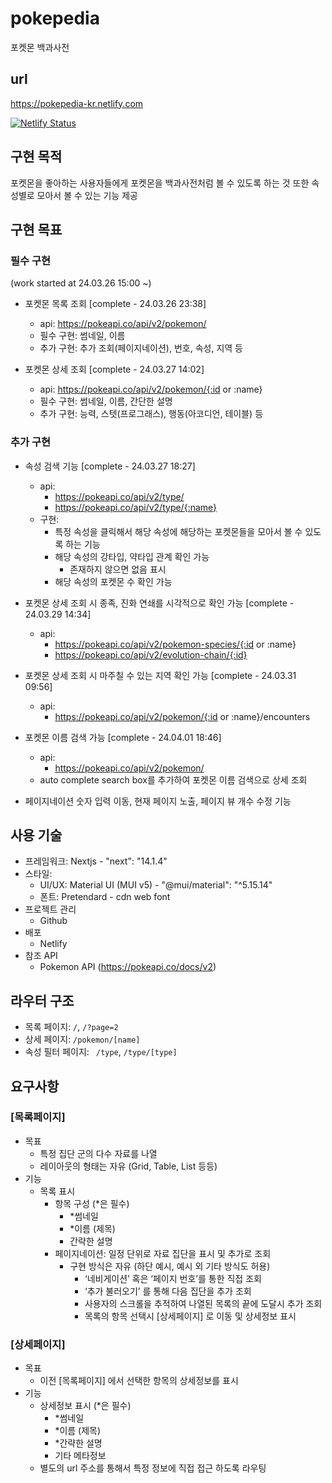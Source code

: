 # pokepedia

포켓몬 백과사전

## url

https://pokepedia-kr.netlify.com

[![Netlify Status](https://api.netlify.com/api/v1/badges/cfad446b-94a6-476a-83e9-c9e74f0cbcba/deploy-status)](https://app.netlify.com/sites/pokepedia-kr/deploys)

## 구현 목적

포켓몬을 좋아하는 사용자들에게 포켓몬을 백과사전처럼 볼 수 있도록 하는 것
또한 속성별로 모아서 볼 수 있는 기능 제공

## 구현 목표

### 필수 구현

(work started at 24.03.26 15:00 ~)

- 포켓몬 목록 조회 [complete - 24.03.26 23:38]

  - api: https://pokeapi.co/api/v2/pokemon/
  - 필수 구현: 썸네일, 이름
  - 추가 구현: 추가 조회(페이지네이션), 번호, 속성, 지역 등

- 포켓몬 상세 조회 [complete - 24.03.27 14:02]

  - api: https://pokeapi.co/api/v2/pokemon/{:id or :name}
  - 필수 구현: 썸네일, 이름, 간단한 설명
  - 추가 구현: 능력, 스텟(프로그래스), 행동(아코디언, 테이블) 등

### 추가 구현

- 속성 검색 기능 [complete - 24.03.27 18:27]

  - api:
    - https://pokeapi.co/api/v2/type/
    - https://pokeapi.co/api/v2/type/{:name}
  - 구현:
    - 특정 속성을 클릭해서 해당 속성에 해당하는 포켓몬들을 모아서 볼 수 있도록 하는 기능
    - 해당 속성의 강타입, 약타입 관계 확인 가능
      - 존재하지 않으면 없음 표시
    - 해당 속성의 포켓몬 수 확인 가능

- 포켓몬 상세 조회 시 종족, 진화 연쇄를 시각적으로 확인 가능 [complete - 24.03.29 14:34]

  - api:
    - https://pokeapi.co/api/v2/pokemon-species/{:id or :name}
    - https://pokeapi.co/api/v2/evolution-chain/{:id}

- 포켓몬 상세 조회 시 마주칠 수 있는 지역 확인 가능 [complete - 24.03.31 09:56]

  - api:
    - https://pokeapi.co/api/v2/pokemon/{:id or :name}/encounters

- 포켓몬 이름 검색 가능 [complete - 24.04.01 18:46]

  - api:
    - https://pokeapi.co/api/v2/pokemon/
  - auto complete search box를 추가하여 포켓몬 이름 검색으로 상세 조회

- 페이지네이션 숫자 입력 이동, 현재 페이지 노출, 페이지 뷰 개수 수정 기능

## 사용 기술

- 프레임워크: Nextjs - "next": "14.1.4"
- 스타일:
  - UI/UX: Material UI (MUI v5) - "@mui/material": "^5.15.14"
  - 폰트: Pretendard - cdn web font
- 프로젝트 관리
  - Github
- 배포
  - Netlify
- 참조 API
  - Pokemon API (https://pokeapi.co/docs/v2)

## 라우터 구조

- 목록 페이지: `/`, `/?page=2`
- 상세 페이지: `/pokemon/[name]`
- 속성 필터 페이지: ` /type`, `/type/[type] `

## 요구사항

### [목록페이지]

- 목표
  - 특정 집단 군의 다수 자료를 나열
  - 레이아웃의 형태는 자유 (Grid, Table, List 등등)
- 기능
  - 목록 표시
    - 항목 구성 (\*은 필수)
      - \*썸네일
      - \*이름 (제목)
      - 간략한 설명
    - 페이지네이션: 일정 단위로 자료 집단을 표시 및 추가로 조회
      - 구현 방식은 자유 (하단 예시, 예시 외 기타 방식도 허용)
        - ‘네비게이션’ 혹은 ‘페이지 번호’를 통한 직접 조회
        - ‘추가 불러오기’ 를 통해 다음 집단을 추가 조회
        - 사용자의 스크롤을 추적하여 나열된 목록의 끝에 도달시 추가 조회
        - 목록의 항목 선택시 [상세페이지] 로 이동 및 상세정보 표시

### [상세페이지]

- 목표
  - 이전 [목록페이지] 에서 선택한 항목의 상세정보를 표시
- 기능
  - 상세정보 표시 (\*은 필수)
    - \*썸네일
    - \*이름 (제목)
    - \*간략한 설명
    - 기타 메타정보
  - 별도의 url 주소를 통해서 특정 정보에 직접 접근 하도록 라우팅
